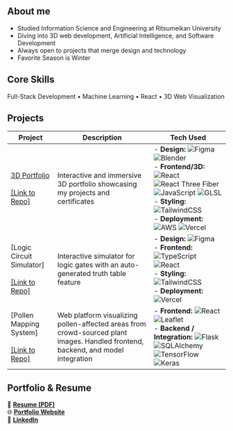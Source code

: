 ## About me 
- Studied Information Science and Engineering at Ritsumeikan University
- Diving into 3D web development, Artificial Intelligence, and Software Development
- Always open to projects that merge design and technology
- Favorite Season is Winter

## Core Skills
Full-Stack Development • Machine Learning • React • 3D Web Visualization


<!--
## Tech Stack
### Language : 
![Python](https://img.shields.io/badge/python-3670A0?style=for-the-badge&logo=python&logoColor=ffdd54) ![TypeScript](https://img.shields.io/badge/typescript-%23007ACC.svg?style=for-the-badge&logo=typescript&logoColor=white)
 ![Java](https://img.shields.io/badge/java-%23ED8B00.svg?style=for-the-badge&logo=openjdk&logoColor=white) ![C++](https://img.shields.io/badge/c++-%2300599C.svg?style=for-the-badge&logo=c%2B%2B&logoColor=white)
### Web Development : 
![React](https://img.shields.io/badge/react-%2320232a.svg?style=for-the-badge&logo=react&logoColor=%2361DAFB) ![TailwindCSS](https://img.shields.io/badge/tailwindcss-%2338B2AC.svg?style=for-the-badge&logo=tailwind-css&logoColor=white) ![Three js](https://img.shields.io/badge/threejs-black?style=for-the-badge&logo=three.js&logoColor=white) ![React Three Fiber](https://img.shields.io/badge/R3F-%231d1d1d?style=for-the-badge&logo=react&logoColor=61DAFB) ![GLSL](https://img.shields.io/badge/GLSL-%23ff6600?style=for-the-badge&logo=shaderlab&logoColor=white) ![Flask](https://img.shields.io/badge/flask-%23000.svg?style=for-the-badge&logo=flask&logoColor=white)

### AI / Machine Learning :
![PyTorch](https://img.shields.io/badge/PyTorch-%23EE4C2C.svg?style=for-the-badge&logo=PyTorch&logoColor=white) ![Keras](https://img.shields.io/badge/Keras-%23D00000.svg?style=for-the-badge&logo=Keras&logoColor=white)

### Tools & Development :
![AWS](https://img.shields.io/badge/AWS-%23FF9900.svg?style=for-the-badge&logo=amazon-aws&logoColor=white) ![Figma](https://img.shields.io/badge/figma-%23F24E1E.svg?style=for-the-badge&logo=figma&logoColor=white) ![Blender](https://img.shields.io/badge/blender-%23F5792A.svg?style=for-the-badge&logo=blender&logoColor=white) ![Vercel](https://img.shields.io/badge/vercel-%23000000.svg?style=for-the-badge&logo=vercel&logoColor=white) ![GitHub](https://img.shields.io/badge/github-%23121011.svg?style=for-the-badge&logo=github&logoColor=white)

## Portfolio
[![Portfolio](https://img.shields.io/badge/Portfolio-%23FF69B4?style=for-the-badge&logo=vercel&logoColor=white)](https://brandonpratama.com) [![Resume](https://img.shields.io/badge/Resume-%2300BFA5?style=for-the-badge&logo=adobeacrobatreader&logoColor=white)](https://github.com/Unnamedhat88/Portfolio_3D/blob/main/public/Brandon_Kwee_Resume.pdf)
-->
## Projects
| Project | Description | Tech Used |
|---------|-------------|-----------|
| [3D Portfolio](https://brandonpratama.com)<br><br> [[Link to Repo]](https://github.com/Unnamedhat88/Portfolio_3D) | Interactive and immersive 3D portfolio showcasing my projects and certificates| - **Design:** ![Figma](https://img.shields.io/badge/figma-%23F24E1E.svg?style=for-the-badge&logo=figma&logoColor=white) ![Blender](https://img.shields.io/badge/blender-%23F5792A.svg?style=for-the-badge&logo=blender&logoColor=white) <br> - **Frontend/3D:** ![React](https://img.shields.io/badge/react-%2320232a.svg?style=for-the-badge&logo=react&logoColor=%2361DAFB) ![React Three Fiber](https://img.shields.io/badge/R3F-%231d1d1d?style=for-the-badge&logo=react&logoColor=61DAFB) ![JavaScript](https://img.shields.io/badge/javascript-%23323330.svg?style=for-the-badge&logo=javascript&logoColor=%23F7DF1E) ![GLSL](https://img.shields.io/badge/GLSL-%23ff6600?style=for-the-badge&logo=shaderlab&logoColor=white) <br> - **Styling:** ![TailwindCSS](https://img.shields.io/badge/tailwindcss-%2338B2AC.svg?style=for-the-badge&logo=tailwind-css&logoColor=white) <br> - **Deployment:** ![AWS](https://img.shields.io/badge/AWS-%23FF9900.svg?style=for-the-badge&logo=amazon-aws&logoColor=white) ![Vercel](https://img.shields.io/badge/vercel-%23000000.svg?style=for-the-badge&logo=vercel&logoColor=white) |
| [Logic Circuit Simulator]<br><br> [[Link to Repo]](https://github.com/Unnamedhat88/Cicada) | Interactive simulator for logic gates with an auto-generated truth table feature | - **Design:** ![Figma](https://img.shields.io/badge/figma-%23F24E1E.svg?style=for-the-badge&logo=figma&logoColor=white) <br> - **Frontend:** ![TypeScript](https://img.shields.io/badge/typescript-%23007ACC.svg?style=for-the-badge&logo=typescript&logoColor=white) ![React](https://img.shields.io/badge/react-%2320232a.svg?style=for-the-badge&logo=react&logoColor=%2361DAFB) <br> - **Styling:** ![TailwindCSS](https://img.shields.io/badge/tailwindcss-%2338B2AC.svg?style=for-the-badge&logo=tailwind-css&logoColor=white) <br> - **Deployment:** ![Vercel](https://img.shields.io/badge/vercel-%23000000.svg?style=for-the-badge&logo=vercel&logoColor=white) |
| [Pollen Mapping System]<br><br> [[Link to Repo]](https://github.com/Unnamedhat88/PollenMappingProject) |Web platform visualizing pollen-affected areas from crowd-sourced plant images. Handled frontend, backend, and model integration | - **Frontend:** ![React](https://img.shields.io/badge/React-%2320232a.svg?style=for-the-badge&logo=react&logoColor=%2361DAFB) ![Leaflet](https://img.shields.io/badge/Leaflet-%23199900.svg?style=for-the-badge&logo=leaflet&logoColor=white)<br> - **Backend / Integration:** ![Flask](https://img.shields.io/badge/Flask-%23000.svg?style=for-the-badge&logo=flask&logoColor=white) ![SQLAlchemy](https://img.shields.io/badge/SQLAlchemy-%23D71F00.svg?style=for-the-badge&logo=python&logoColor=white) ![TensorFlow](https://img.shields.io/badge/TensorFlow-%23FF6F00.svg?style=for-the-badge&logo=tensorflow&logoColor=white) ![Keras](https://img.shields.io/badge/Keras-%23D00000.svg?style=for-the-badge&logo=keras&logoColor=white) <br>


## Portfolio & Resume

📄 [**Resume (PDF)**](https://github.com/Unnamedhat88/Portfolio_3D/blob/main/public/Brandon_Kwee_Resume.pdf)  
🌐 [**Portfolio Website**](https://brandonpratama.com)  
💼 [**LinkedIn**](www.linkedin.com/in/brandon-pratama-kwee-354576302)





<!--
## Socials
**Unnamedhat88/Unnamedhat88** is a ✨ _special_ ✨ repository because its `README.md` (this file) appears on your GitHub profile.

Here are some ideas to get you started:

- 🔭 I’m currently working on ...
- 🌱 I’m currently learning ...
- 👯 I’m looking to collaborate on ...
- 🤔 I’m looking for help with ...
- 💬 Ask me about ...
- 📫 How to reach me: ...
- 😄 Pronouns: ...
- ⚡ Fun fact: ...
-->
